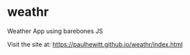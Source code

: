 # weathr
Weather App using barebones JS

Visit the site at:  https://paulhewitt.github.io/weathr/index.html
